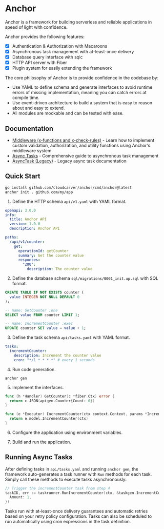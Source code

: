 # Anchor 

Anchor is a framework for building serverless and reliable applications in speed of light with confidence.

Anchor provides the following features:

- [x] Authentication & Authorization with Macaroons
- [x] Asynchronous task management with at-least-once delivery
- [x] Database query interface with sqlc
- [x] HTTP API server with Fiber
- [x] Plugin system for easily extending the framework

The core philosophy of Anchor is to provide confidence in the codebase by:

- Use YAML to define schema and generate interfaces to avoid runtime errors of missing implementation, meaning you can catch errors at compile time.
- Use event-driven architecture to build a system that is easy to reason about and easy to extend.
- All modules are mockable and can be tested with ease.

## Documentation

- [Middleware (x-functions and x-check-rules)](docs/middleware.md) - Learn how to implement custom validation, authorization, and utility functions using Anchor's middleware system
- [Async Tasks](docs/async-tasks.md) - Comprehensive guide to asynchronous task management
- [AsyncTask (Legacy)](docs/asynctask.md) - Legacy async task documentation

## Quick Start

```bash
go install github.com/cloudcarver/anchor/cmd/anchor@latest
anchor init . github.com/my/app
```

1. Define the HTTP schema `api/v1.yaml` with YAML format.

  ```yaml
  openapi: 3.0.0
  info:
    title: Anchor API
    version: 1.0.0
    description: Anchor API

  paths:
    /api/v1/counter:
      get:
        operationId: getCounter
        summary: Get the counter value
        responses:
          "200":
            description: The counter value
  ```

2. Define the database schema `sql/migrations/0001_init.up.sql` with SQL format.

  ```sql
  CREATE TABLE IF NOT EXISTS counter (
    value INTEGER NOT NULL DEFAULT 0
  );
  ```

  ```sql
  -- name: GetCounter :one
  SELECT value FROM counter LIMIT 1;

  -- name: IncrementCounter :exec
  UPDATE counter SET value = value + 1;
  ```

3. Define the task schema `api/tasks.yaml` with YAML format.

  ```yaml
  tasks:
    incrementCounter:
      description: Increment the counter value
      cron: "*/1 * * * *" # every 1 seconds
  ```

4. Run code generation.

```
anchor gen
```

5. Implement the interfaces.

  ```go
  func (h *Handler) GetCounter(c *fiber.Ctx) error {
    return c.JSON(apigen.Counter{Count: 0})
  }
  ```

  ```go
  func (e *Executor) IncrementCounter(ctx context.Context, params *IncrementCounterParameters) error {
    return e.model.IncrementCounter(ctx)
  }
  ```

6. Configure the application using environment variables.

7. Build and run the application.

## Running Async Tasks

After defining tasks in `api/tasks.yaml` and running `anchor gen`, the framework auto-generates a task runner with `Run` methods for each task. Simply call these methods to execute tasks asynchronously:

```go
// Trigger the incrementCounter task from step 4
taskID, err := taskrunner.RunIncrementCounter(ctx, &taskgen.IncrementCounterParameters{
  Amount: 1,
})
```

Tasks run with at-least-once delivery guarantees and automatic retries based on your retry policy configuration. Tasks can also be scheduled to run automatically using cron expressions in the task definition.
